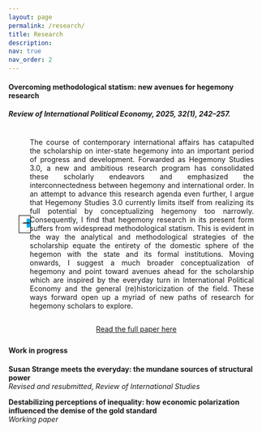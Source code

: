 ```yaml
---
layout: page
permalink: /research/
title: Research
description:
nav: true
nav_order: 2
---
```


#### **Overcoming methodological statism: new avenues for hegemony research** <br> 
##### *Review of International Political Economy*, 2025, 32(1), 242–257.

<div class="publication-container" style="display: flex; align-items: center; margin-top: 25px; padding-left: 20px; padding-right: 20px;">
    <a href="https://doi.org/10.1080/09692290.2024.2401432" target="_blank">
        <img src="/assets/img/RIPE_methodological_statism.jpg" alt="RIPE Methodological Statism" style="width: 200px; margin-right: 20px; border: 1px solid black; display: block; align-self: center;">
    </a>
    <div style="max-width: 100%; text-align: justify;">
        <p>
            The course of contemporary international affairs has catapulted the scholarship on inter-state hegemony into an important period of progress and development. Forwarded as Hegemony Studies 3.0, a new and ambitious research program has consolidated these scholarly endeavors and emphasized the interconnectedness between hegemony and international order. In an attempt to advance this research agenda even further, I argue that Hegemony Studies 3.0 currently limits itself from realizing its full potential by conceptualizing hegemony too narrowly. Consequently, I find that hegemony research in its present form suffers from widespread methodological statism. This is evident in the way the analytical and methodological strategies of the scholarship equate the entirety of the domestic sphere of the hegemon with the state and its formal institutions. Moving onwards, I suggest a much broader conceptualization of hegemony and point toward avenues ahead for the scholarship which are inspired by the everyday turn in International Political Economy and the general (re)historicization of the field. These ways forward open up a myriad of new paths of research for hegemony scholars to explore.
        </p>
    </div>
</div>

<!-- Centered button -->
<div style="display: flex; justify-content: center; align-items: center; margin-top: 15px;">
    <a href="https://doi.org/10.1080/09692290.2024.2401432" target="_blank" 
       class="custom-button">
        Read the full paper here
    </a>
</div>

<h4 style="margin-bottom: 20px; margin-top: 25px;">Work in progress</h4>

**Susan Strange meets the everyday: the mundane sources of structural power** <br> 
*Revised and resubmitted, Review of International Studies*

**Destabilizing perceptions of inequality: how economic polarization influenced the demise of the gold standard** <br> 
*Working paper*
